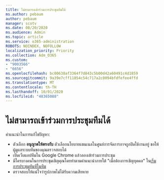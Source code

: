 ```yaml
---
title: ไม่สามารถเข้าร่วมการประชุมทีมได้
ms.author: pebaum
author: pebaum
manager: scotv
ms.date: 08/20/2020
ms.audience: Admin
ms.topic: article
ms.service: o365-administration
ROBOTS: NOINDEX, NOFOLLOW
localization_priority: Priority
ms.collection: Adm_O365
ms.custom:
- "9003566"
- "6656"
ms.openlocfilehash: bc00638af3364f7d843c5b00d42a60491c4d1859
ms.sourcegitcommit: 9a39e7cff11854c54c717a2c0094bfdfefee4ffd
ms.translationtype: MT
ms.contentlocale: th-TH
ms.lasthandoff: 10/01/2020
ms.locfileid: "48365088"
---
```

# <a name="cant-join-teams-meeting"></a>ไม่สามารถเข้าร่วมการประชุมทีมได้

คำแนะนำในการแก้ไขปัญหา:  

- ตัวเลือก  **อนุญาตให้ตรงกับ**  ตัวเลือกนโยบายแชนเนลในศูนย์การจัดการอาจถูกปิดใช้งานอยู่ ขอให้ผู้ดูแลระบบทีมของคุณตรวจสอบได้
- เปิดเว็บแอปทีมใน Google Chrome แล้วลองเข้าร่วมการประชุม
- มีใครบางคนในการประชุมเชิญคุณโดยทำตามคำแนะนำภายใต้ "เมื่อต้องการเชิญบุคคล" ใน[เริ่มการประชุมทันทีในทีม](https://support.microsoft.com/office/start-an-instant-meeting-in-teams-ff95e53f-8231-4739-87fa-00b9723f4ef5)
- ตรวจสอบให้แน่ใจว่ารูปภาพไม่ได้รับความเสียหาย
